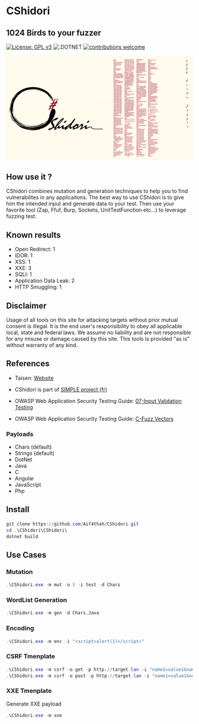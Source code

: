# CShidori 

## 1024 Birds to your fuzzer

[![License: GPL v3](https://img.shields.io/badge/License-GPLv3-blue.svg)](https://www.gnu.org/licenses/gpl-3.0)
![.DOTNET](https://github.com/Aif4thah/CShidori/actions/workflows/dotnet.yml/badge.svg?branch=main)
[![contributions welcome](https://img.shields.io/badge/contributions-welcome-brightgreen.svg?style=flat)](https://github.com/dwyl/esta/issues)

![Banner](CShidori.png)

## How use it ?

CShidori combines mutation and generation techniques to help you to find vulnerabilites in any applicaitons.
The best way to use CShidori is to give him the intended input and generate data to your test.
Then use your favorite tool (Zap, Ffuf, Burp, Sockets, UnitTestFunction etc...) to leverage fuzzing test.

## Known results

* Open Redirect: 1
* IDOR: 1
* XSS: 1
* XXE: 3
* SQLI: 1
* Application Data Leak: 2
* HTTP Smuggling: 1

## Disclaimer

Usage of all tools on this site for attacking targets without prior mutual consent is illegal. It is the end user's responsibility to obey all applicable local, state and federal laws. We assume no liability and are not responsible for any misuse or damage caused by this site. This tools is provided "as is" without warranty of any kind.

## References

* Taisen: [Website](https://taisen.fr)

* CShidori is part of [SIMPLE project (fr)](https://github.com/Aif4thah/SIMPLE)

* OWASP Web Application Security Testing Guide: [07-Input Validation Testing](https://owasp.org/www-project-web-security-testing-guide/latest/4-Web_Application_Security_Testing/07-Input_Validation_Testing/)

* OWASP Web Application Security Testing Guide: [C-Fuzz Vectors](https://owasp.org/www-project-web-security-testing-guide/v41/6-Appendix/C-Fuzz_Vectors#replacive-fuzzing)

### Payloads

* Chars (default)
* Strings (default)
* DotNet
* Java
* C
* Angular
* JavaScript
* Php

## Install

```powershell
git clone https://github.com/Aif4thah/CShidori.git
cd .\CShidori\CShidori\
dotnet build
```

## Use Cases

### Mutation

```powershell
.\CShidori.exe -m mut -o 5 -i test -d Chars
```

### WordList Generation

```powershell
.\CShidori.exe -m gen -d Chars,Java
```

### Encoding

```powershell
.\CShidori.exe -m enc -i "<script>alert(1)</script>"
```

### CSRF Tmenplate

```powershell
.\CShidori.exe -m csrf -o get -p http://target.lan -i "name1=value1&name2=value2"
.\CShidori.exe -m csrf -o post -p http://target.lan -i "name1=value1&name2=value2"

```

### XXE Tmenplate

Generate XXE payload

```powershell
.\CShidori.exe -m xxe
```

